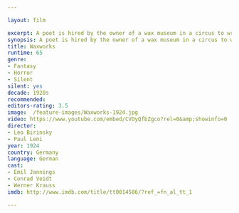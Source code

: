 ```yaml
---

layout: film

excerpt: A poet is hired by the owner of a wax museum in a circus to write tales about Harun al Raschid, Ivan the Terrible and Jack the Ripper. While writing, the poet and the daughter of the owner, Eva, fantasize the fantastic stories and fall in love for each other.
synopsis: A poet is hired by the owner of a wax museum in a circus to write tales about Harun al Raschid, Ivan the Terrible and Jack the Ripper. While writing, the poet and the daughter of the owner, Eva, fantasize the fantastic stories and fall in love for each other.
title: Waxworks 
runtime: 65
genre: 
- Fantasy
- Horror
- Silent
silent: yes
decade: 1920s
recommended: 
editors-rating: 3.5
image:  /feature-images/Waxworks-1924.jpg 
video: https://www.youtube.com/embed/CVOyQfbZgco?rel=0&amp;showinfo=0
director: 
- Leo Birinsky
- Paul Leni
year: 1924
country: Germany
language: German
cast:
- Emil Jannings
- Conrad Veidt
- Werner Krauss
imdb: http://www.imdb.com/title/tt0014586/?ref_=fn_al_tt_1

---
```


